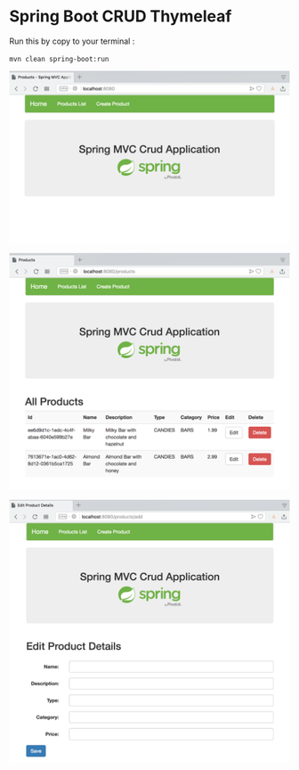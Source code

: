 # Spring Boot CRUD Thymeleaf

Run this by copy to your terminal :

`mvn clean spring-boot:run`

![Home Page](img/home.png "Home Page")

![List Page](img/list.png "List Page")

![Save Page](img/save.png "Save Page")